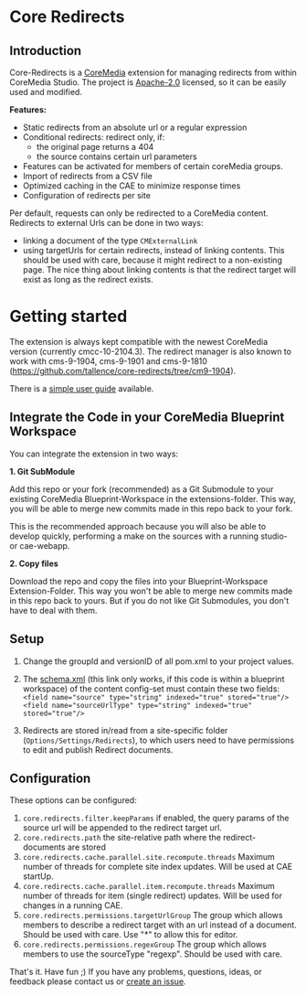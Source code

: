 Core Redirects
==============

Introduction
------------

Core-Redirects is a [CoreMedia](http://www.coremedia.com) extension for managing redirects from within CoreMedia Studio.
The project is [Apache-2.0](./LICENSE) licensed, so it can be easily used and modified.

**Features:**

- Static redirects from an absolute url or a regular expression
- Conditional redirects: redirect only, if:
  - the original page returns a 404
  - the source contains certain url parameters
- Features can be activated for members of certain coreMedia groups.
- Import of redirects from a CSV file
- Optimized caching in the CAE to minimize response times
- Configuration of redirects per site

Per default, requests can only be redirected to a CoreMedia content. Redirects to external Urls can be done in two ways:
* linking a document of the type `CMExternalLink`
* using targetUrls for certain redirects, instead of linking contents. This should be used with care, because it might redirect to a non-existing page. The nice thing about linking contents is that the redirect target will exist as long as the redirect exists.


Getting started
===============

The extension is always kept compatible with the newest CoreMedia version (currently cmcc-10-2104.3). The redirect 
manager is also known to work with cms-9-1904, cms-9-1901 and cms-9-1810 (https://github.com/tallence/core-redirects/tree/cm9-1904).

There is a [simple user guide](docs/userguide.md) available.

Integrate the Code in your CoreMedia Blueprint Workspace
--------------------------------------------------------

You can integrate the extension in two ways:

**1. Git SubModule**

Add this repo or your fork (recommended) as a Git Submodule to your existing CoreMedia Blueprint-Workspace in the
extensions-folder. This way, you will be able to merge new commits made in this repo back to your fork.

This is the recommended approach because you will also be able to develop quickly, performing a make on the sources with
a running studio- or cae-webapp.
 
**2. Copy files**

Download the repo and copy the files into your Blueprint-Workspace Extension-Folder.
This way you won't be able to merge new commits made in this repo back to yours. But if you do not like Git Submodules,
you don't have to deal with them. 


Setup
-----
1. Change the groupId and versionID of all pom.xml to your project values.

2. The [schema.xml](../../modules/search/solr-config/src/main/app/configsets/content/conf/schema.xml) (this link only
works, if this code is within a blueprint workspace) of the content config-set must contain these two fields: 
     `<field name="source" type="string" indexed="true" stored="true"/>`
     `<field name="sourceUrlType" type="string" indexed="true" stored="true"/>`

3. Redirects are stored in/read from a site-specific folder (`Options/Settings/Redirects`), to which users need to have
permissions to edit and publish Redirect documents.

Configuration
-------
These options can be configured:
1. `core.redirects.filter.keepParams` if enabled, the query params of the source url will be appended to the redirect target url.
2. `core.redirects.path` the site-relative path where the redirect-documents are stored
3. `core.redirects.cache.parallel.site.recompute.threads` Maximum number of threads for complete site index updates. Will be used at CAE startUp.
4. `core.redirects.cache.parallel.item.recompute.threads` Maximum number of threads for item (single redirect) updates. Will be used for changes in a running CAE.
5. `core.redirects.permissions.targetUrlGroup` The group which allows members to describe a redirect target with an url instead of a document. Should be used with care. Use "*" to allow this for editor.
6. `core.redirects.permissions.regexGroup` The group which allows members to use the sourceType "regexp". Should be used with care.

That's it. Have fun ;) If you have any problems, questions, ideas, or feedback please contact us or
[create an issue](https://github.com/tallence/core-redirects/issues). 
